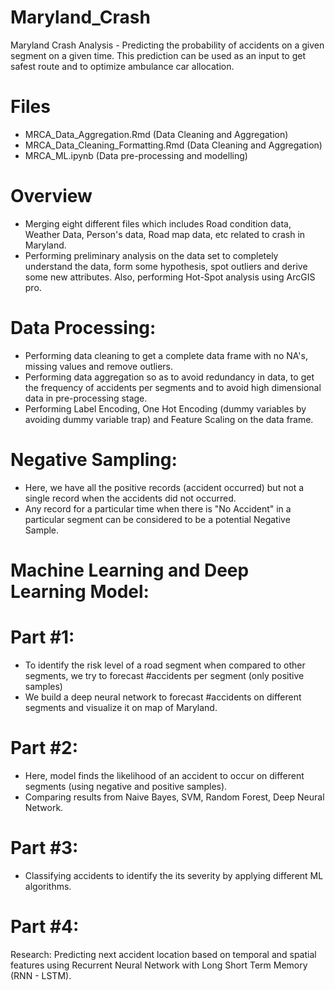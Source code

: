 # Maryland_Crash
Maryland Crash Analysis - Predicting the probability of accidents on a given segment on a given time. This prediction can be used as an input to get safest route and to optimize ambulance car allocation.
# Files 
- MRCA_Data_Aggregation.Rmd (Data Cleaning and Aggregation)
- MRCA_Data_Cleaning_Formatting.Rmd (Data Cleaning and Aggregation)
- MRCA_ML.ipynb (Data pre-processing and modelling)

# Overview

- Merging eight different files which includes Road condition data, Weather Data, Person's data, Road map data, etc related to crash in Maryland.
- Performing preliminary analysis on the data set to completely understand the data, form some hypothesis, spot outliers and derive some new attributes. Also, performing Hot-Spot analysis using ArcGIS pro.

# Data Processing:
- Performing data cleaning to get a complete data frame with no NA's, missing values and remove outliers. 
- Performing data aggregation so as to avoid redundancy in data, to get the frequency of accidents per segments and to avoid high dimensional data in pre-processing stage.
- Performing Label Encoding, One Hot Encoding (dummy variables by avoiding dummy variable trap) and Feature Scaling on the data frame.

# Negative Sampling:
- Here, we have all the positive records (accident occurred) but not a single record when the accidents did not occurred.
- Any record for a particular time when there is "No Accident" in a particular segment can be considered to be a potential Negative Sample.

# Machine Learning and Deep Learning Model:
# Part #1: 
- To identify the risk level of a road segment when compared to other segments, we try to forecast #accidents per segment (only positive samples)
- We build a deep neural network to forecast #accidents on different segments and visualize it on map of Maryland.
# Part #2:
- Here, model finds the likelihood of an accident to occur on different segments (using negative and positive samples).
- Comparing results from Naive Bayes, SVM, Random Forest, Deep Neural Network.
# Part #3:
- Classifying accidents to identify the its severity by applying different ML algorithms.
# Part #4:
Research: Predicting next accident location based on temporal and spatial features using Recurrent Neural Network with Long Short Term Memory (RNN - LSTM).
